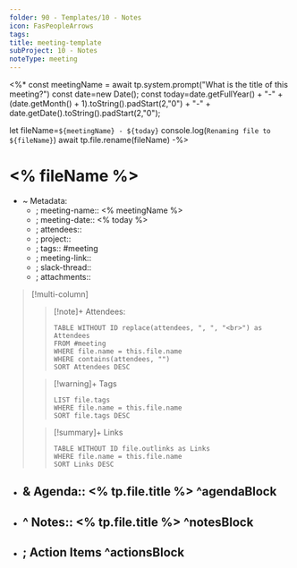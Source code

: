 ```yaml
---
folder: 90 - Templates/10 - Notes
icon: FasPeopleArrows
tags: 
title: meeting-template
subProject: 10 - Notes
noteType: meeting
---
```

<%* 
const meetingName = await tp.system.prompt("What is the title of this meeting?")
const date=new Date();
const today=date.getFullYear() + "-" + (date.getMonth() + 1).toString().padStart(2,"0") + "-" + date.getDate().toString().padStart(2,"0");

let fileName=`${meetingName} - ${today}`
console.log(`Renaming file to ${fileName}`)
await tp.file.rename(fileName)
-%>


# <% fileName %>
- ~ Metadata:
	- ; meeting-name:: <% meetingName %>
	- ; meeting-date:: <% today %>
	- ; attendees::  
	- ; project::  
	- ; tags:: #meeting 
	- ; meeting-link::  
	- ; slack-thread::  
	- ; attachments::


> [!multi-column]
>
>> [!note]+ Attendees:
>> ```dataview
>> TABLE WITHOUT ID replace(attendees, ", ", "<br>") as Attendees
>> FROM #meeting
>> WHERE file.name = this.file.name
>> WHERE contains(attendees, "")
>> SORT Attendees DESC
>> ```
>
>> [!warning]+ Tags
>> ```dataview
>> LIST file.tags
>> WHERE file.name = this.file.name
>> SORT file.tags DESC
>> ```
>
>> [!summary]+ Links
>> ```dataview
>> TABLE WITHOUT ID file.outlinks as Links
>> WHERE file.name = this.file.name
>> SORT Links DESC
>> ```


- & Agenda:: <% tp.file.title %> ^agendaBlock
	- 

- ^ Notes:: <% tp.file.title %> ^notesBlock
	- 

- ; Action Items ^actionsBlock
	- 